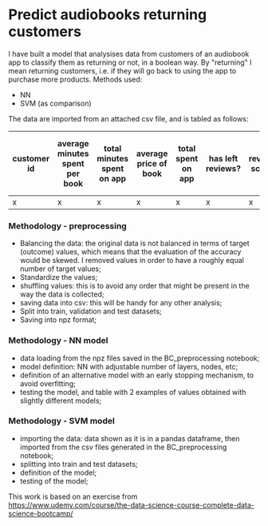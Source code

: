 # Predict audiobooks returning customers

I have built a model that analysises data from customers of an audiobook app to classify them as returning or not, in a boolean way. By "returning" I mean returning customers, i.e. if they will go back to using the app to purchase more products.
Methods used:
- NN
- SVM (as comparison)

The data are imported from an attached csv file, and is tabled as follows:

| customer id | average minutes spent per book | total minutes spent on app  |average price of book   |total spent on app   |has left reviews?|review score|completion fraction| minutes listened |number of support requests|Last visited time minus purchase date| Target (dependent variable)|
|---------------|-------|---|---|---|---|---|---|---|---|---|---|
|   x   |   x    |  x | x  | x  |x|x|x|x|x|x|x|

### Methodology - preprocessing

- Balancing the data: the original data is not balanced in terms of target (outcome) values, which means that the evaluation of the accuracy would be skewed. I removed values in order to have a roughly equal number of target values;
- Standardize the values;
- shuffling values: this is to avoid any order that might be present in the way the data is collected;
- saving data into csv: this will be handy for any other analysis;
- Split into train, validation and test datasets;
- Saving into npz format;

### Methodology - NN model

- data loading from the npz files saved in the BC_preprocessing notebook;
- model definition: NN with adjustable number of layers, nodes, etc;
- definition of an alternative model with an early stopping mechanism, to avoid overfitting;
- testing the model, and table with 2 examples of values obtained with slightly different models;


### Methodology - SVM model

- importing the data: data shown as it is in a pandas dataframe, then imported from the csv files generated in the BC_preprocessing notebook;
- splitting into train and test datasets;
- definition of the model;
- testing of the model;

This work is based on an exercise from https://www.udemy.com/course/the-data-science-course-complete-data-science-bootcamp/
